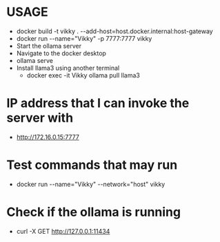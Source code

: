 # USAGE
- docker build -t vikky . --add-host=host.docker.internal:host-gateway
- docker run --name="Vikky" -p 7777:7777 vikky
- Start the ollama server
 - Navigate to the docker desktop
 - ollama serve
- Install llama3 using another terminal
  - docker exec -it Vikky ollama pull llama3


# IP address that I can invoke the server with
- http://172.16.0.15:7777


# Test commands that may run
- docker run --name="Vikky" --network="host" vikky

# Check if the ollama is running
- curl -X GET http://127.0.0.1:11434